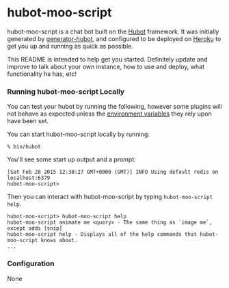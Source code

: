 # hubot-moo-script

hubot-moo-script is a chat bot built on the [Hubot][hubot] framework. It was
initially generated by [generator-hubot][generator-hubot], and configured to be
deployed on [Heroku][heroku] to get you up and running as quick as possible.

This README is intended to help get you started. Definitely update and improve
to talk about your own instance, how to use and deploy, what functionality he
has, etc!

[heroku]: http://www.heroku.com
[hubot]: http://hubot.github.com
[generator-hubot]: https://github.com/github/generator-hubot

### Running hubot-moo-script Locally

You can test your hubot by running the following, however some plugins will not
behave as expected unless the [environment variables](#configuration) they rely
upon have been set.

You can start hubot-moo-script locally by running:

    % bin/hubot

You'll see some start up output and a prompt:

    [Sat Feb 28 2015 12:38:27 GMT+0000 (GMT)] INFO Using default redis on localhost:6379
    hubot-moo-script>

Then you can interact with hubot-moo-script by typing `hubot-moo-script help`.

    hubot-moo-script> hubot-moo-script help
    hubot-moo-script animate me <query> - The same thing as `image me`, except adds [snip]
    hubot-moo-script help - Displays all of the help commands that hubot-moo-script knows about.
    ...

### Configuration

None
